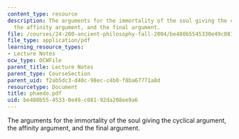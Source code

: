 ```yaml
---
content_type: resource
description: The arguments for the immortality of the soul giving the cyclical argument,
  the affinity argument, and the final argument.
file: /courses/24-200-ancient-philosophy-fall-2004/be480b5545330e49c08192da208ee9a6_phaedo.pdf
file_type: application/pdf
learning_resource_types:
- Lecture Notes
ocw_type: OCWFile
parent_title: Lecture Notes
parent_type: CourseSection
parent_uid: f2ab5dc3-d40c-98ec-c4b0-f8ba67771a8d
resourcetype: Document
title: phaedo.pdf
uid: be480b55-4533-0e49-c081-92da208ee9a6
---
```

The arguments for the immortality of the soul giving the cyclical argument, the affinity argument, and the final argument.

